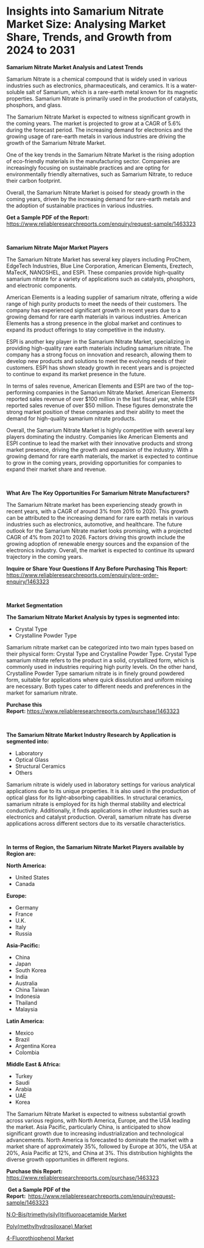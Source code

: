 <p><h1>Insights into Samarium Nitrate Market Size: Analysing Market Share, Trends, and Growth from 2024 to 2031</h1></p><p><strong>Samarium Nitrate Market Analysis and Latest Trends</strong></p>
<p><p>Samarium Nitrate is a chemical compound that is widely used in various industries such as electronics, pharmaceuticals, and ceramics. It is a water-soluble salt of Samarium, which is a rare-earth metal known for its magnetic properties. Samarium Nitrate is primarily used in the production of catalysts, phosphors, and glass.</p><p>The Samarium Nitrate Market is expected to witness significant growth in the coming years. The market is projected to grow at a CAGR of 5.6% during the forecast period. The increasing demand for electronics and the growing usage of rare-earth metals in various industries are driving the growth of the Samarium Nitrate Market.</p><p>One of the key trends in the Samarium Nitrate Market is the rising adoption of eco-friendly materials in the manufacturing sector. Companies are increasingly focusing on sustainable practices and are opting for environmentally friendly alternatives, such as Samarium Nitrate, to reduce their carbon footprint.</p><p>Overall, the Samarium Nitrate Market is poised for steady growth in the coming years, driven by the increasing demand for rare-earth metals and the adoption of sustainable practices in various industries.</p></p>
<p><strong>Get a Sample PDF of the Report:&nbsp;</strong> <a href="https://www.reliableresearchreports.com/enquiry/request-sample/1463323">https://www.reliableresearchreports.com/enquiry/request-sample/1463323</a></p>
<p>&nbsp;</p>
<p><strong>Samarium Nitrate Major Market Players</strong></p>
<p><p>The Samarium Nitrate Market has several key players including ProChem, EdgeTech Industries, Blue Line Corporation, American Elements, Ereztech, MaTecK, NANOSHEL, and ESPI. These companies provide high-quality samarium nitrate for a variety of applications such as catalysts, phosphors, and electronic components.</p><p>American Elements is a leading supplier of samarium nitrate, offering a wide range of high purity products to meet the needs of their customers. The company has experienced significant growth in recent years due to a growing demand for rare earth materials in various industries. American Elements has a strong presence in the global market and continues to expand its product offerings to stay competitive in the industry.</p><p>ESPI is another key player in the Samarium Nitrate Market, specializing in providing high-quality rare earth materials including samarium nitrate. The company has a strong focus on innovation and research, allowing them to develop new products and solutions to meet the evolving needs of their customers. ESPI has shown steady growth in recent years and is projected to continue to expand its market presence in the future.</p><p>In terms of sales revenue, American Elements and ESPI are two of the top-performing companies in the Samarium Nitrate Market. American Elements reported sales revenue of over $100 million in the last fiscal year, while ESPI reported sales revenue of over $50 million. These figures demonstrate the strong market position of these companies and their ability to meet the demand for high-quality samarium nitrate products.</p><p>Overall, the Samarium Nitrate Market is highly competitive with several key players dominating the industry. Companies like American Elements and ESPI continue to lead the market with their innovative products and strong market presence, driving the growth and expansion of the industry. With a growing demand for rare earth materials, the market is expected to continue to grow in the coming years, providing opportunities for companies to expand their market share and revenue.</p></p>
<p>&nbsp;</p>
<p><strong>What Are The Key Opportunities For Samarium Nitrate Manufacturers?</strong></p>
<p><p>The Samarium Nitrate market has been experiencing steady growth in recent years, with a CAGR of around 3% from 2015 to 2020. This growth can be attributed to the increasing demand for rare earth metals in various industries such as electronics, automotive, and healthcare. The future outlook for the Samarium Nitrate market looks promising, with a projected CAGR of 4% from 2021 to 2026. Factors driving this growth include the growing adoption of renewable energy sources and the expansion of the electronics industry. Overall, the market is expected to continue its upward trajectory in the coming years.</p></p>
<p><strong>Inquire or Share Your Questions If Any Before Purchasing This Report:</strong> <a href="https://www.reliableresearchreports.com/enquiry/pre-order-enquiry/1463323">https://www.reliableresearchreports.com/enquiry/pre-order-enquiry/1463323</a></p>
<p>&nbsp;</p>
<p><strong>Market Segmentation</strong></p>
<p><strong>The Samarium Nitrate Market Analysis by types is segmented into:</strong></p>
<p><ul><li>Crystal Type</li><li>Crystalline Powder Type</li></ul></p>
<p><p>Samarium nitrate market can be categorized into two main types based on their physical form: Crystal Type and Crystalline Powder Type. Crystal Type samarium nitrate refers to the product in a solid, crystallized form, which is commonly used in industries requiring high purity levels. On the other hand, Crystalline Powder Type samarium nitrate is in finely ground powdered form, suitable for applications where quick dissolution and uniform mixing are necessary. Both types cater to different needs and preferences in the market for samarium nitrate.</p></p>
<p><strong>Purchase this Report:&nbsp;</strong><a href="https://www.reliableresearchreports.com/purchase/1463323">https://www.reliableresearchreports.com/purchase/1463323</a></p>
<p>&nbsp;</p>
<p><strong>The Samarium Nitrate Market Industry Research by Application is segmented into:</strong></p>
<p><ul><li>Laboratory</li><li>Optical Glass</li><li>Structural Ceramics</li><li>Others</li></ul></p>
<p><p>Samarium nitrate is widely used in laboratory settings for various analytical applications due to its unique properties. It is also used in the production of optical glass for its light-absorbing capabilities. In structural ceramics, samarium nitrate is employed for its high thermal stability and electrical conductivity. Additionally, it finds applications in other industries such as electronics and catalyst production. Overall, samarium nitrate has diverse applications across different sectors due to its versatile characteristics.</p></p>
<p>&nbsp;</p>
<p><strong>In terms of Region, the Samarium Nitrate Market Players available by Region are:</strong></p>
<p>
    <p> <strong> North America: </strong>
        <ul>
            <li>United States</li>
            <li>Canada</li>
        </ul>
        </p> 
    <p> <strong> Europe: </strong>
        <ul>
            <li>Germany</li>
            <li>France</li>
            <li>U.K.</li>
            <li>Italy</li>
            <li>Russia</li>
        </ul>
        </p> 
    <p> <strong> Asia-Pacific: </strong>
        <ul>
            <li>China</li>
            <li>Japan</li>
            <li>South Korea</li>
            <li>India</li>
            <li>Australia</li>
            <li>China Taiwan</li>
            <li>Indonesia</li>
            <li>Thailand</li>
            <li>Malaysia</li>
        </ul>
        </p> 
    <p> <strong> Latin America: </strong>
        <ul>
            <li>Mexico</li>
            <li>Brazil</li>
            <li>Argentina Korea</li>
            <li>Colombia</li>
        </ul>
        </p> 
    <p> <strong> Middle East & Africa: </strong>
        <ul>
            <li>Turkey</li>
            <li>Saudi</li>
            <li>Arabia</li>
            <li>UAE</li>
            <li>Korea</li>
        </ul>
    </p>
    </p>
<p><p>The Samarium Nitrate Market is expected to witness substantial growth across various regions, with North America, Europe, and the USA leading the market. Asia Pacific, particularly China, is anticipated to show significant growth due to increasing industrialization and technological advancements. North America is forecasted to dominate the market with a market share of approximately 35%, followed by Europe at 30%, the USA at 20%, Asia Pacific at 12%, and China at 3%. This distribution highlights the diverse growth opportunities in different regions.</p></p>
<p><strong>Purchase this Report: </strong><a href="https://www.reliableresearchreports.com/purchase/1463323">https://www.reliableresearchreports.com/purchase/1463323</a></p>
<p>&nbsp;<strong>Get a Sample PDF of the Report:&nbsp;&nbsp;</strong><a href="https://www.reliableresearchreports.com/enquiry/request-sample/1463323">https://www.reliableresearchreports.com/enquiry/request-sample/1463323</a></p>
<p><strong></strong></p>
<p><p><a href="https://view.publitas.com/reportprime-1/decoding-the-n-o-bis-trimethylsilyl-trifluoroacetamide-market-a-deep-dive-into-the-latest-market-trends-market-segmentation-and-competitive-analysis/">N,O-Bis(trimethylsilyl)trifluoroacetamide Market</a></p><p><a href="https://view.publitas.com/reportprime-1/poly-methylhydrosiloxane-market-research-report-provides-thorough-industry-overview-which-offers-an-in-depth-analysis-of-product-trends-and-new-market-divisions/">Poly(methylhydrosiloxane) Market</a></p><p><a href="https://view.publitas.com/reportprime-1/4-fluorothiophenol-market-size-growing-and-forecasted-for-period-from-2023-2030-and-provides-complete-market-analysis-of-this-market/">4-Fluorothiophenol Market</a></p></p>